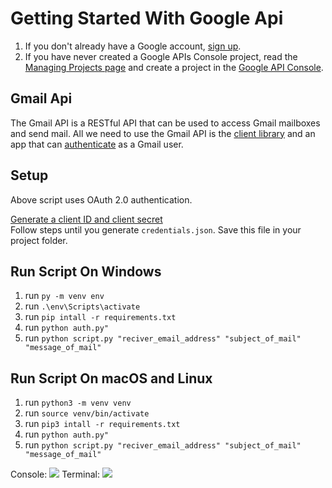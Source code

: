# Getting Started With Google Api
1.  If you don't already have a Google account, [sign up](https://www.google.com/accounts).
2.  If you have never created a Google APIs Console project, read the [Managing Projects page](http://developers.google.com/console/help/managing-projects) and create a project in the [Google API Console](https://console.developers.google.com/).

## Gmail Api
The Gmail API is a RESTful API that can be used to access Gmail mailboxes and send mail.
All we need to use the Gmail API is the [client library](https://developers.google.com/gmail/api/downloads#python) and an app that can [authenticate](https://developers.google.com/gmail/api/auth/about-auth) as a Gmail user.

## Setup
Above script uses OAuth 2.0 authentication.

[Generate a client ID and client secret](https://developers.google.com/gmail/api/quickstart/python)  
Follow steps until you generate `credentials.json`. Save this file in your project folder.

## Run Script On Windows
1. run `py -m venv env`
2. run `.\env\Scripts\activate`
3. run `pip intall -r requirements.txt`
4. run `python auth.py"`
5. run `python script.py "reciver_email_address" "subject_of_mail" "message_of_mail" `

## Run Script On macOS and Linux
1. run `python3 -m venv venv`
2. run `source venv/bin/activate`
3. run `pip3 intall -r requirements.txt`
4. run `python auth.py"`
5. run `python script.py "reciver_email_address" "subject_of_mail" "message_of_mail" `

Console:
![](https://snipboard.io/D2SQFu.jpg)
Terminal:
![](https://i.imgur.com/cnOX0ln.gif)
